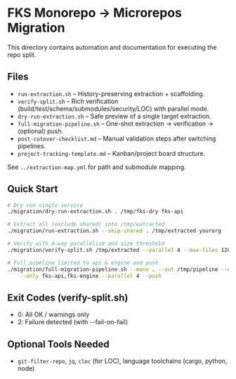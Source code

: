 # FKS Monorepo → Microrepos Migration

This directory contains automation and documentation for executing the repo split.

## Files

- `run-extraction.sh` – History-preserving extraction + scaffolding.
- `verify-split.sh` – Rich verification (build/test/schema/submodules/security/LOC) with parallel mode.
- `dry-run-extraction.sh` – Safe preview of a single target extraction.
- `full-migration-pipeline.sh` – One-shot extraction → verification → (optional) push.
- `post-cutover-checklist.md` – Manual validation steps after switching pipelines.
- `project-tracking-template.md` – Kanban/project board structure.

See `../extraction-map.yml` for path and submodule mapping.

## Quick Start

```bash
# Dry run single service
./migration/dry-run-extraction.sh . /tmp/fks-dry fks-api

# Extract all (exclude shared) into /tmp/extracted
./migration/run-extraction.sh --skip-shared . /tmp/extracted yourorg

# Verify with 4-way parallelism and size threshold
./migration/verify-split.sh /tmp/extracted --parallel 4 --max-files 1200 --table

# Full pipeline limited to api & engine and push
./migration/full-migration-pipeline.sh --mono . --out /tmp/pipeline --org yourorg \
	--only fks-api,fks-engine --parallel 4 --push
```

## Exit Codes (verify-split.sh)

- 0: All OK / warnings only
- 2: Failure detected (with --fail-on-fail)

## Optional Tools Needed

- `git-filter-repo`, `jq`, `cloc` (for LOC), language toolchains (cargo, python, node)
